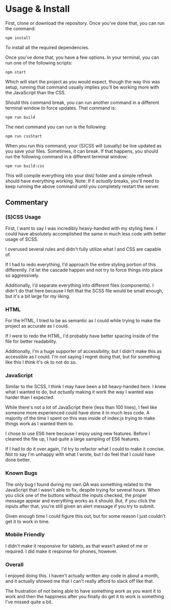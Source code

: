 # Usage & Install

First, clone or download the repository. Once you've done that, you can run the command:

```
npm install
```

To install all the required dependencies.

Once you've done that, you have a few options. In your terminal, you can run one of the following scripts:

```
npm start
```

Which will start the project as you would expect, though the way this was setup, running that command usually implies you'll be working more with the JavaScript than the CSS.

Should this command break, you can run another command in a different terminal window to force updates. That command is:

```
npm run build
```

The next command you can run is the following:

```
npm run cssStart
```

When you run this command, your (S)CSS will (usually) be live updated as you save your files. Sometimes, it can break. If that happens, you should run the following command in a different terminal window:

```
npm run build:css
```

This will compile everything into your dist/ folder and a simple refresh should have everything working. Note: If it _actually_ breaks, you'll need to keep running the above command until you completely restart the server.

## Commentary

### (S)CSS Usage

First, I want to say I was incredibly heavy-handed with my styling here. I could have absolutely accomplished the same in much less code with better usage of SCSS.

I overused several rules and didn't fully utilize what I and CSS are capable of.

If I had to redo everything, I'd approach the entire styling portion of this differently. I'd let the cascade happen and not try to force things into place so aggressively.

Additionally, I'd separate everything into different files (components). I didn't do that here because I felt that the SCSS file would be small enough, but it's a bit large for my liking.

### HTML

For the HTML, I tried to be as semantic as I could while trying to make the project as accurate as I could.

If I were to redo the HTML, I'd probably have better spacing inside of the file for better readability.

Additionally, I'm a huge supporter of accessibility, but I didn't make this as accessible as I could. I'm not saying I regret doing that, but for something like this I think it's ok to not do so.

### JavaScript

Similar to the SCSS, I think I may have been a bit heavy-handed here. I knew what I wanted to do, but _actually_ making it work the way I wanted was harder than I expected.

While there's not a lot of JavaScript there (less than 100 lines), I feel like someone more experienced could have done it in much less code. A majority of the time I spent on this was inside of index.js trying to make things work as I wanted them to.

I chose to use ES6 here because I enjoy using new features. Before I cleaned the file up, I had quite a large sampling of ES6 features.

If I had to do it over again, I'd try to refactor what I could to make it concise. Not to say I'm unhappy with what I wrote, but I do feel that I could have done better.

### Known Bugs

The only bug I found during my own QA was something related to the JavaScript that I wasn't able to fix, despite trying for several hours. When you click one of the buttons without the inputs checked, the proper message appear and everything works as it should. But, if you click the inputs after that, you're still given an alert message if you try to submit.

Given enough time I could figure this out, but for some reason I just couldn't get it to work in time.

### Mobile Friendly

I didn't make it responsive for tablets, as that wasn't asked of me or required. I did make it response for phones, however.

### Overall

I enjoyed doing this. I haven't actually written any code in about a month, and it actually showed me that I can't really afford to slack off like that.

The frustration of not being able to have something work as you want it to work and then the happiness after you finally do get it to work is something I've missed quite a bit.
